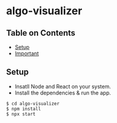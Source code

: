 # algo-visualizer
## Table on Contents
* [Setup](#setup)
* [Important](#important)
## Setup
* Insatll Node and React on your system.
* Install the dependencies & run the app.
```
$ cd algo-visualizer
$ npm install
$ npx start
```